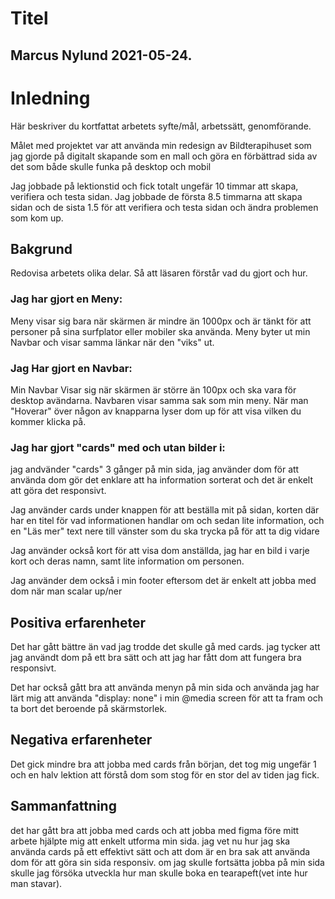 # Titel

## Marcus Nylund 2021-05-24.

# Inledning

Här beskriver du kortfattat arbetets syfte/mål, arbetssätt, genomförande.

Målet med projektet var att använda min redesign av Bildterapihuset som jag gjorde på digitalt skapande som en mall och göra en förbättrad sida av det som både skulle funka på desktop och mobil

Jag jobbade på lektionstid och fick totalt ungefär 10 timmar att skapa, verifiera och testa sidan.
Jag jobbade de första 8.5 timmarna att skapa sidan och de sista 1.5 för att verifiera och testa sidan och ändra problemen som kom up.

## Bakgrund

Redovisa arbetets olika delar. Så att läsaren förstår vad du gjort och hur.

### Jag har gjort en Meny:
Meny visar sig bara när skärmen är mindre än 1000px och är tänkt för att personer på sina surfplator eller mobiler ska använda.
Meny byter ut min Navbar och visar samma länkar när den "viks" ut.

### Jag Har gjort en Navbar:
Min Navbar Visar sig när skärmen är större än 100px och ska vara för desktop avändarna. Navbaren visar samma sak som min meny.
När man "Hoverar" över någon av knapparna lyser dom up för att visa vilken du kommer klicka på.

### Jag har gjort "cards" med och utan bilder i:
jag andvänder "cards" 3 gånger på min sida, jag använder dom för att använda dom gör det enklare att ha information sorterat och det är enkelt att göra det responsivt.

Jag använder cards under knappen för att beställa mit på sidan, korten där har en titel för vad informationen handlar om och sedan lite information, och en "Läs mer" text nere till vänster som du ska trycka på för att ta dig vidare

Jag använder också kort för att visa dom anställda, jag har en bild i varje kort och deras namn, samt lite information om personen.

Jag använder dem också i min footer eftersom det är enkelt att jobba med dom när man scalar up/ner


## Positiva erfarenheter
Det har gått bättre än vad jag trodde det skulle gå med cards.
jag tycker att jag användt dom på ett bra sätt och att jag har fått dom att fungera bra responsivt.

Det har också gått bra att använda menyn på min sida och använda jag har lärt mig att använda "display: none" i min @media screen för att ta fram och ta bort det beroende på skärmstorlek.


## Negativa erfarenheter
Det gick mindre bra att jobba med cards från början, det tog mig ungefär 1 och en halv lektion att förstå dom som stog för en stor del av tiden jag fick.


## Sammanfattning
det har gått bra att jobba med cards och att jobba med figma före mitt arbete hjälpte mig att enkelt utforma min sida. jag vet nu hur jag ska använda cards på ett effektivt sätt och att dom är en bra sak att använda dom för att göra sin sida responsiv. om jag skulle fortsätta jobba på min sida skulle jag försöka utveckla hur man skulle boka en tearapeft(vet inte hur man stavar).
